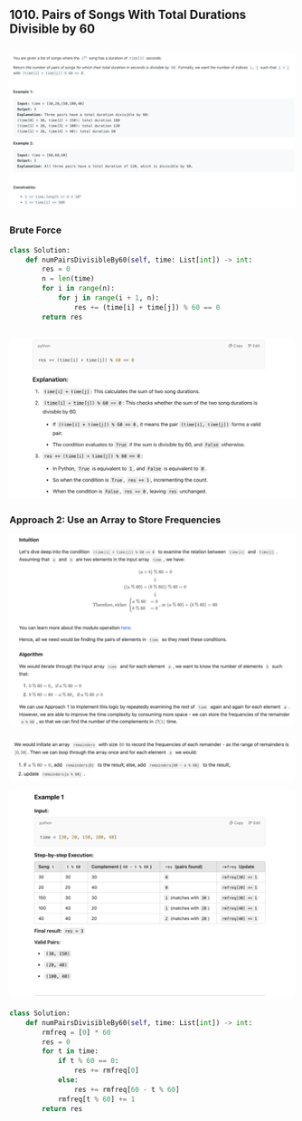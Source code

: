 ## 1010. Pairs of Songs With Total Durations Divisible by 60
![](img/2024-06-17-16-54-01.png)
---
### Brute Force

```py
class Solution:
    def numPairsDivisibleBy60(self, time: List[int]) -> int:
        res = 0
        n = len(time)
        for i in range(n):
            for j in range(i + 1, n):
                res += (time[i] + time[j]) % 60 == 0
        return res
```

![](img/2025-03-05-13-48-37.png)
---


### Approach 2: Use an Array to Store Frequencies

![](img/2025-03-05-13-51-32.png)

![](img/2025-03-05-14-02-20.png)


![](img/2025-03-05-14-44-26.png)


```py
class Solution:
    def numPairsDivisibleBy60(self, time: List[int]) -> int:
        rmfreq = [0] * 60
        res = 0
        for t in time:
            if t % 60 == 0:
                res += rmfreq[0]
            else:
                res += rmfreq[60 - t % 60]
            rmfreq[t % 60] += 1
        return res
```